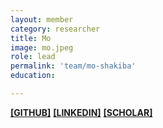 ```yaml
---
layout: member
category: researcher
title: Mo
image: mo.jpeg
role: lead
permalink: 'team/mo-shakiba'
education:

---
```


**[[GITHUB]](https://github.com/moneuron)**
**[[LINKEDIN]](https://linkedin.com/in/moneuron)**
**[[SCHOLAR]](https://scholar.google.com/citations?user=r1sNGGsAAAAJ&hl=en)**